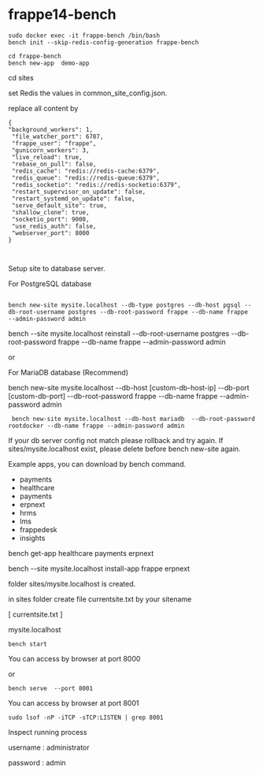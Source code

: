 # frappe14-bench


```shell
sudo docker exec -it frappe-bench /bin/bash
bench init --skip-redis-config-generation frappe-bench

cd frappe-bench
bench new-app  demo-app

```
cd sites

set Redis the values in common_site_config.json.

replace all content by 

```shell
{
"background_workers": 1,
 "file_watcher_port": 6787,
 "frappe_user": "frappe",
 "gunicorn_workers": 3,
 "live_reload": true,
 "rebase_on_pull": false,
 "redis_cache": "redis://redis-cache:6379",
 "redis_queue": "redis://redis-queue:6379",
 "redis_socketio": "redis://redis-socketio:6379",
 "restart_supervisor_on_update": false,
 "restart_systemd_on_update": false,
 "serve_default_site": true,
 "shallow_clone": true,
 "socketio_port": 9000,
 "use_redis_auth": false,
 "webserver_port": 8000
}



```
Setup site to database server.

For PostgreSQL database 
```shell

bench new-site mysite.localhost --db-type postgres --db-host pgsql --db-root-username postgres --db-root-password frappe --db-name frappe   --admin-password admin 

```

bench --site mysite.localhost  reinstall  --db-root-username postgres --db-root-password frappe --db-name frappe   --admin-password admin 


or 

For MariaDB database (Recommend)

bench new-site mysite.localhost --db-host [custom-db-host-ip] --db-port [custom-db-port] --db-root-password frappe --db-name frappe --admin-password admin

```shell
 bench new-site mysite.localhost --db-host mariadb  --db-root-password rootdocker --db-name frappe --admin-password admin

```

If your db server config not match please rollback and try again.
If sites/mysite.localhost exist, please delete before bench new-site again.


Example apps, you can download by bench command.

- payments
- healthcare
- payments
- erpnext
- hrms
- lms
- frappedesk
- insights

bench get-app healthcare payments erpnext

bench --site mysite.localhost install-app frappe erpnext

folder sites/mysite.localhost is created.

in sites folder create file currentsite.txt by your sitename

[ currentsite.txt ]

mysite.localhost

```
bench start  
```
You can access by browser at port 8000

or  

```
bench serve  --port 8001
```
You can access by browser at port 8001

```
sudo lsof -nP -iTCP -sTCP:LISTEN | grep 8001
```
Inspect running process 

username : administrator

password : admin
